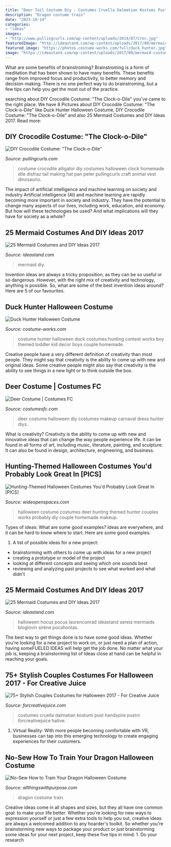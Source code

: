 ```yaml
---
title: "Deer Tail Costume Diy - Costumes Cruella Dalmatian Kostumi Pust Handspire Pustni Forcreativejuice Hative"
description: "Dragon costume train"
date: "2023-10-14"
categories:
- "ideas"
images:
- "http://www.pullingcurls.com/wp-content/uploads/2014/07/Croc.jpg"
featuredImage: "http://ideastand.com/wp-content/uploads/2017/09/mermaid-costume-diy/7-mermaid-costume-diy-ideas-tutorials.jpg"
featured_image: "https://photos.costume-works.com/full/duck_hunter.jpg"
image: "https://ideastand.com/wp-content/uploads/2017/09/mermaid-costume-diy/4-mermaid-costume-diy-ideas-tutorials.jpg"
---
```



What are some benefits of brainstroming?
Brainstroming is a form of meditation that has been shown to have many benefits. These benefits range from improved focus and productivity, to better memory and decision-making. There is no one perfect way to do brainstroming, but a few tips can help you get the most out of the practice.

	

		
searching about DIY Crocodile Costume: &quot;The Clock-o-Dile&quot; you've came to the right place. We have 8 Pictures about DIY Crocodile Costume: &quot;The Clock-o-Dile&quot; like Duck Hunter Halloween Costume, DIY Crocodile Costume: &quot;The Clock-o-Dile&quot; and also 25 Mermaid Costumes and DIY Ideas 2017. Read more:
		
    
## DIY Crocodile Costume: &quot;The Clock-o-Dile&quot;

<img loading=lazy src="http://www.pullingcurls.com/wp-content/uploads/2014/07/Croc.jpg" onerror="this.onerror=null;this.src='https://tse4.mm.bing.net/th?id=OIP.6cEfDrMy8GCrRALEr6U0iwHaLH&amp;pid=15.1';" alt="DIY Crocodile Costume: &quot;The Clock-o-Dile&quot;">

_Source: pullingcurls.com_

>costume crocodile alligator diy costumes halloween clock homemade dile disfraz tail making hat pan peter pullingcurls craft animal vest dinosaurio. 

	

The impact of artificial intelligence and machine learning on society and industry
Artificial intelligence (AI) and machine learning are rapidly becoming more important in society and industry. They have the potential to change many aspects of our lives, including work, education, and economy. But how will these technologies be used? And what implications will they have for society as a whole?

    
## 25 Mermaid Costumes And DIY Ideas 2017

<img loading=lazy src="http://ideastand.com/wp-content/uploads/2017/09/mermaid-costume-diy/7-mermaid-costume-diy-ideas-tutorials.jpg" onerror="this.onerror=null;this.src='https://tse2.mm.bing.net/th?id=OIP.yITnVmltUZ4lLpccnx3mUwHaLJ&amp;pid=15.1';" alt="25 Mermaid Costumes and DIY Ideas 2017">

_Source: ideastand.com_

>mermaid diy. 

	

Invention ideas are always a tricky proposition, as they can be so useful or so dangerous. However, with the right mix of creativity and technology, anything is possible. So, what are some of the best invention ideas around? Here are 5 of our favourites.

    
## Duck Hunter Halloween Costume

<img loading=lazy src="https://photos.costume-works.com/full/duck_hunter.jpg" onerror="this.onerror=null;this.src='https://tse2.mm.bing.net/th?id=OIP.gYnjKcrR0NUAN65-P2jJ-gAAAA&amp;pid=15.1';" alt="Duck Hunter Halloween Costume">

_Source: costume-works.com_

>costume hunter halloween duck costumes hunting contest works boy themed toddler kid decor boys couple homemade. 

	

Creative people have a very different definition of creativity than most people. They might say that creativity is the ability to come up with new and original ideas. Some creative people might also say that creativity is the ability to see things in a new light or to think outside the box.

    
## Deer Costume | Costumes FC

<img loading=lazy src="http://www.costumesfc.com/wp-content/uploads/2015/08/Deer-Halloween-Costume.jpg" onerror="this.onerror=null;this.src='https://tse2.mm.bing.net/th?id=OIP.rANf48FX0eKeYXXo1svSdAHaNG&amp;pid=15.1';" alt="Deer Costume | Costumes FC">

_Source: costumesfc.com_

>deer costume halloween diy costumes makeup carnaval dress hunter diys. 

	

What is creativity?
Creativity is the ability to come up with new and innovative ideas that can change the way people experience life. It can be found in all forms of art, including music, literature, painting, and sculpture. It can also be found in design, architecture, engineering, and business.

    
## Hunting-Themed Halloween Costumes You&#039;d Probably Look Great In [PICS]

<img loading=lazy src="http://cdn0.wideopenspaces.com/wp-content/uploads/2015/10/Hunter-and-Deer.jpg" onerror="this.onerror=null;this.src='https://tse3.mm.bing.net/th?id=OIP.6-ZyG6mSUvB8YGp2ou13XwHaKx&amp;pid=15.1';" alt="Hunting-Themed Halloween Costumes You&#039;d Probably Look Great In [PICS]">

_Source: wideopenspaces.com_

>halloween costume costumes deer hunting themed hunter couples works probably diy couple homemade makeup. 

	

Types of ideas: What are some good examples?
Ideas are everywhere, and it can be hard to know where to start. Here are some good examples:
1. A list of possible ideas for a new project: 
- brainstorming with others to come up with ideas for a new project 
- creating a prototype or model of the project 
- looking at different concepts and seeing which one sounds best 
- reviewing and analyzing past projects to see what worked and what didn't 

    
## 25 Mermaid Costumes And DIY Ideas 2017

<img loading=lazy src="https://ideastand.com/wp-content/uploads/2017/09/mermaid-costume-diy/4-mermaid-costume-diy-ideas-tutorials.jpg" onerror="this.onerror=null;this.src='https://tse4.mm.bing.net/th?id=OIP.8AW6BWy6SG_sET6BszO-3AHaK6&amp;pid=15.1';" alt="25 Mermaid Costumes and DIY Ideas 2017">

_Source: ideastand.com_

>halloween hocus pocus laurenconrad ideastand sereia mermaids bloglovin sirène pocahontas. 

	

The best way to get things done is to have some good ideas. Whether you're looking for a new project to work on, or just need a plan of action, having someFUELED IDEAS will help get the job done. No matter what your job is, keeping a brainstorming list of Ideas close at hand can be helpful in reaching your goals.

    
## 75+ Stylish Couples Costumes For Halloween 2017 - For Creative Juice

<img loading=lazy src="https://i1.wp.com/forcreativejuice.com/wp-content/uploads/2017/09/72-couple-costume-ideas-for-halloween.jpg?fit=600%2C829&amp;ssl=1" onerror="this.onerror=null;this.src='https://tse1.mm.bing.net/th?id=OIP.gNwP2VqXPqRCY0-rLcXxhwHaKO&amp;pid=15.1';" alt="75+ Stylish Couples Costumes for Halloween 2017 - For Creative Juice">

_Source: forcreativejuice.com_

>costumes cruella dalmatian kostumi pust handspire pustni forcreativejuice hative. 

	

1. Virtual Reality: With more people becoming comfortable with VR, businesses can tap into this emerging technology to create engaging experiences for their customers.

    
## No-Sew How To Train Your Dragon Halloween Costume

<img loading=lazy src="https://www.allthingswithpurpose.com/wp-content/uploads/2014/08/IMG_0894-e1407982284826.jpg" onerror="this.onerror=null;this.src='https://tse1.mm.bing.net/th?id=OIP.A6HZNoREzrgHSVvfM2bpyQHaLH&amp;pid=15.1';" alt="No-Sew How to Train Your Dragon Halloween Costume">

_Source: allthingswithpurpose.com_

>dragon costume train. 

	

Creative ideas come in all shapes and sizes, but they all have one common goal: to make your life better. Whether you're looking for new ways to expression yourself or just a few extra tools to help you out, creative ideas are always a welcomed addition to any hoarder's toolkit. So whether you're brainstorming new ways to package your product or just brainstorming some ideas for your next project, keep these five tips in mind: 1. Do your research

